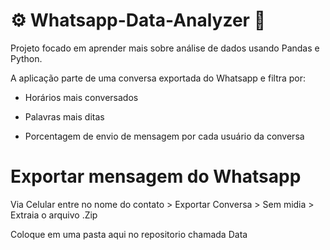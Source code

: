 # ⚙️ Whatsapp-Data-Analyzer 🧪
Projeto focado em aprender mais sobre análise de dados usando Pandas e Python.

A aplicação parte de uma conversa exportada do Whatsapp e filtra por:

- Horários mais conversados

- Palavras mais ditas

- Porcentagem de envio de mensagem por cada usuário da conversa

# Exportar mensagem do Whatsapp

Via Celular entre no nome do contato > Exportar Conversa > Sem midia > Extraia o arquivo .Zip 

Coloque em uma pasta aqui no repositorio chamada Data
